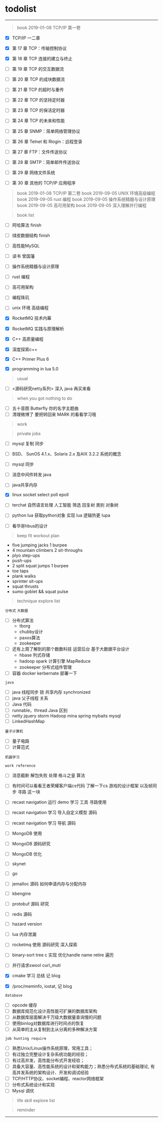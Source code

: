 # todolist

---

> book 2019-01-08 TCP/IP 第一卷

- [x] TCP/IP 一二章
- [x] 第 17 章 TCP：传输控制协议
- [x] 第 18 章 TCP 连接的建立与终止
- [ ] 第 19 章 TCP 的交互数据流
- [ ] 第 20 章 TCP 的成块数据流
- [ ] 第 21 章 TCP 的超时与重传
- [ ] 第 22 章 TCP 的坚持定时器
- [ ] 第 23 章 TCP 的保活定时器
- [ ] 第 24 章 TCP 的未来和性能

- [ ] 第 25 章 SNMP：简单网络管理协议
- [ ] 第 26 章 Telnet 和 Rlogin：远程登录
- [ ] 第 27 章 FTP：文件传送协议
- [ ] 第 28 章 SMTP：简单邮件传送协议
- [ ] 第 29 章 网络文件系统
- [ ] 第 30 章 其他的 TCP/IP 应用程序

> book 2019-01-08 TCP/IP 第二卷
> book 2019-09-05 UNIX 环境高级编程
> book 2019-09-05 rust 编程
> book 2019-09-05 操作系统精髓与设计原理
> book 2019-09-05 高可用架构
> book 2019-09-05 深入理解并行编程

> book list

- [ ] 阿哈算法 finish
- [ ] 绿皮数据结构 finish
- [ ] 高性能MySQL
- [ ] 读书 曾国藩

- [ ] 操作系统精髓与设计原理
- [ ] rust 编程
- [ ] 高可用架构
- [ ] 编程珠玑
- [ ] unix 环境 高级编程

- [x] RocketMQ 技术内幕
- [x] RocketMQ 实践与原理解析
- [x] C++ 高质量编程
- [x] 深度探索c++
- [x] C++ Primer Plus 6
- [x] programming in lua 5.0

> usual

- [ ] <源码研究netty系列> 深入 java 再买来看

> when you got nothing to do

- [ ] 五十音图 Butterfly 你的名字主题曲
- [ ] 清理微博了 要把转回来 MARK 的看看学习哦

> work

> private jobs

- [ ] mysql 复制 同步
- [ ] BSD、 SunOS 4.1.x、Solaris 2.x 及AIX 3.2.2 系统的概念
- [ ] mysql 同步
- [ ] 消息中间件转发 java
- [ ] java共享内存
- [x] linux socket select poll epoll
- [ ] terchat 自然语言处理 人工智能 筛选 回复树 类别 对象树
- [ ] python lua 获取python对象 实现 lua 逻辑热更 lupa
- [ ] 看华哥hbus的设计


> keep fit workout plan

- five jumping jacks 1 burpee
- 4 mountain climbers 2 sit-throughs
- plyo step-ups
- push-ups
- 2 split squat jumps 1 burpee
- toe taps
- plank walks
- sprinter sit-ups
- squat thrusts
- sumo goblet && squat pulse

> technique explore list

`分布式` `大数据`

- [ ] 分布式算法
	- tborg
	- chubby设计 
	- paxos算法 
	- zookeeper
- [ ] 还有上周了解到的那个数数科技 运营后台 基于大数据平台设计 
	- hbase 列式存储 
	- hadoop spark 计算引擎 MapReduce 
	- zookeeper 分布式组件管理
- [ ] 容器 docker kerbernate 部署一下

`java`

- [ ] java 线程同步 锁 共享内存 synchronized
- [ ] java 父子线程 关系
- [ ] Java 代码
- [ ] runnable，thread Java 区别
- [ ] netty jquery storm Hadoop mina spring mybaits mysql
- [ ] LinkedHashMap

`量子计算机`

- [ ] 量子电路
- [ ] 计算范式

`机器学习`

`work reference`

- [ ] 消息截断 解包失败 处理 格斗之皇 算法
- [ ] 有时间可以看看王者荣耀客户端cs代码 了解一下cs 游戏的设计框架 以及帧同步 寻路 这一块
- [ ] recast navigation 运行 demo 学习 工具 寻路使用
- [ ] recast navigation 学习 导入自定义模型 源码
- [ ] recast navigation 学习 导航 源码
- [ ] MongoDB 使用
- [ ] MongoDB 源码研究
- [ ] MongoDB 优化
- [ ] skynet
- [ ] go
- [ ] jemalloc 源码 如何申请内存与分配内存
- [ ] kbengine
- [ ] protobuf 源码 研究
- [ ] redis 源码
- [ ] hazard version
- [ ] lua 内存泄漏
- [ ] rocketmq 使用 源码研究 深入探索
- [ ] binary-sort tree c 实现 优化handle name retire 遍历
- [ ] 并行请求swool curl_muti

- [x] cmake 学习 总结 记 blog
- [x] /proc/meminfo, iostat, 记 blog

`database`

- [ ] opcode 缓存
- [ ] 数据库规范化设计高性能可扩展的数据库架构
- [ ] 从数据库层面解决千万级大数据量查询慢的问题
- [ ] 使用binlog对数据库进行时间点的恢复
- [ ] 从简单的主从复制到主从分离的多种解决方案

`job hunting require`

- [ ] 熟悉Unix/Linux操作系统原理，常用工具；
- [ ] 有过独立完整设计复杂系统功能的经验；
- [ ] 有过高并发，高性能分布式开发经验；
- [ ] 具备大容量、高性能系统的设计和架构能力；熟悉分布式系统的基础理论, 有高并发系统的架构设计、开发和调试经验
- [ ] TCP/HTTP协议、socket编程、reactor网络框架
- [ ] 分布式系统设计和实现
- [ ] Mysql 调优

> life skill explore list


> reminder

---
